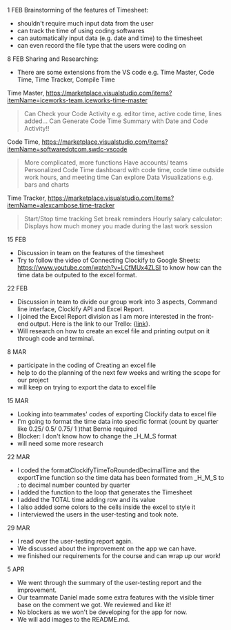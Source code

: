 1 FEB
Brainstorming of the features of Timesheet:
- shouldn't require much input data from the user
- can track the time of using coding softwares
- can automatically input data (e.g. date and time) to the timesheet
- can even record the file type that the users were coding on


8 FEB
Sharing and Researching:
- There are some extensions from the VS code e.g. Time Master, Code Time, Time Tracker, Compile Time

Time Master,
https://marketplace.visualstudio.com/items?itemName=iceworks-team.iceworks-time-master
> Can Check your Code Activity e.g. editor time, active code time, lines added...
> Can Generate Code Time Summary with Date and Code Activity!!

Code Time,
https://marketplace.visualstudio.com/items?itemName=softwaredotcom.swdc-vscode
> More complicated, more functions
> Have accounts/ teams
> Personalized Code Time dashboard with code time, code time outside work hours, and meeting time 
> Can explore Data Visualizations e.g. bars and charts

Time Tracker,
https://marketplace.visualstudio.com/items?itemName=alexcambose.time-tracker
> Start/Stop time tracking
> Set break reminders
> Hourly salary calculator: Displays how much money you made during the last work session


15 FEB
- Discussion in team on the features of the timesheet
- Try to follow the video of Connecting Clockify to Google Sheets:
https://www.youtube.com/watch?v=LCfMUx4ZLSI 
to know how can the time data be outputed to the excel format.


22 FEB
- Discussion in team to divide our group work into 3 aspects, Command line interface, Clockify API and Excel Report.
- I joined the Excel Report division as I am more interested in the front-end output.
Here is the link to our Trello: {[link](https://trello.com/b/CL8l3a0i/http5214-time-keeper)}.
- Will research on how to create an excel file and printing output on it through code and terminal.


8 MAR
- participate in the coding of Creating an excel file
- help to do the planning of the next few weeks and writing the scope for our project
- will keep on trying to export the data to excel file


15 MAR
- Looking into teammates' codes of exporting Clockify data to excel file
- I'm going to format the time data into specific format (count by quarter like 0.25/ 0.5/ 0.75/ 1 )that Bernie required
- Blocker: I don't know how to change the _H_M_S format
- will need some more research


22 MAR
- I coded the formatClockifyTimeToRoundedDecimalTime and the exportTime function so the time data has been formated from _H_M_S to _:_ to decimal number counted by quarter
- I added the function to the loop that generates the Timesheet 
- I added the TOTAL time adding row and its value
- I also added some colors to the cells inside the excel to style it
- I interviewed the users in the user-testing and took note.


29 MAR
- I read over the user-testing report again.
- We discussed about the improvement on the app we can have. 
- we finished our requirements for the course and can wrap up our work!


5 APR
- We went through the summary of the user-testing report and the improvement.
- Our teammate Daniel made some extra features with the visible timer base on the comment we got. We reviewed and like it!
- No blockers as we won't be developing for the app for now. 
- We will add images to the README.md.